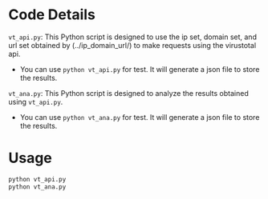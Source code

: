 # Code Details

`vt_api.py`: This Python script is designed to use the ip set, domain set, and url set obtained by (../ip_domain_url/) to make requests using the virustotal api.
   + You can use `python vt_api.py` for test. It will generate a json file to store the results.

`vt_ana.py`: This Python script is designed to analyze the results obtained using `vt_api.py`.
   + You can use `python vt_ana.py` for test. It will generate a json file to store the results.


# Usage

```bash
python vt_api.py 
python vt_ana.py 
```


<!-- **Notes**:
+ You can get help by using `-h` option, e.g., `python3 time_machine.py -h`.
+ `config_template.yaml` should be updated, especially `provider` field.
+ `--alive_seed_file` should be provided by a file with domains you want to snapshot.
+ Option `--data_dir` is prioritized over the `data_dir` field in `config_template.yaml`.
+ You can select the step(s) you want `time_machine_pipeline.py` to do by option `--steps`. -->